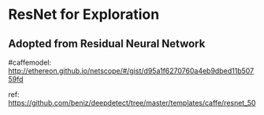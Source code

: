 # ResNet for Exploration

## Adopted from Residual Neural Network

#caffemodel: http://ethereon.github.io/netscope/#/gist/d95a1f6270760a4eb9dbed11b50759fd

ref: https://github.com/beniz/deepdetect/tree/master/templates/caffe/resnet_50
